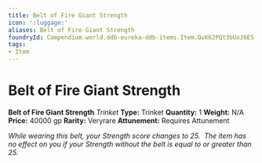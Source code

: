 ```yaml
---
title: Belt of Fire Giant Strength
icon: ':luggage:'
aliases: Belt of Fire Giant Strength
foundryId: Compendium.world.ddb-eureka-ddb-items.Item.OvK62PQt3bUxJ6ES
tags:
- Item
---
```


# Belt of Fire Giant Strength

**Belt of Fire Giant Strength**
_Trinket_
**Type:** Trinket
**Quantity:** 1
**Weight:** N/A
**Price:** 40000 gp
**Rarity:** Veryrare
**Attunement:** Requires Attunement

*While wearing this belt, your Strength score changes to 25.  The item has no effect on you if your Strength without the belt is equal to or greater than 25.*